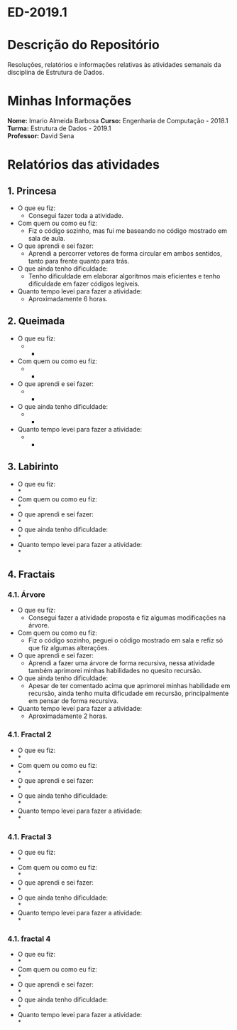 # ED-2019.1

# Descrição do Repositório
Resoluções, relatórios e informações relativas às atividades semanais da disciplina de Estrutura de Dados.

#

# Minhas Informações 


**Nome:** Imario Almeida Barbosa 
**Curso:** Engenharia de Computação - 2018.1  
**Turma:** Estrutura de Dados - 2019.1  
**Professor:** David Sena  

#

# Relatórios das atividades

## 1. Princesa

* O que eu fiz:  
    * Consegui fazer toda a atividade.
* Com quem ou como eu fiz:
    * Fiz o código sozinho, mas fui me baseando no código mostrado em sala de aula.
* O que aprendi e sei fazer:
    * Aprendi a percorrer vetores de forma circular em ambos sentidos, tanto para frente quanto para trás.
* O que ainda tenho dificuldade:
    * Tenho dificuldade em elaborar algoritmos mais eficientes e tenho dificuldade em fazer códigos legiveis.
* Quanto tempo levei para fazer a atividade:
    * Aproximadamente 6 horas.

## 2. Queimada

* O que eu fiz:    
    * -
* Com quem ou como eu fiz:  
    * -
* O que aprendi e sei fazer:  
    * -
* O que ainda tenho dificuldade:  
    *  -
* Quanto tempo levei para fazer a atividade:  
    * -

## 3. Labirinto

* O que eu fiz:  
    *
* Com quem ou como eu fiz:  
    *
* O que aprendi e sei fazer:  
    *
* O que ainda tenho dificuldade:  
    *
* Quanto tempo levei para fazer a atividade:  
    *

## 4. Fractais

### 4.1. Árvore

* O que eu fiz:  
    * Consegui fazer a atividade proposta e fiz algumas modificações na árvore.
* Com quem ou como eu fiz:  
    * Fiz o código sozinho, peguei o código mostrado em sala e refiz só que fiz algumas alterações.
* O que aprendi e sei fazer:  
    * Aprendi a fazer uma árvore de forma recursiva, nessa atividade também aprimorei minhas habilidades no quesito recursão.
* O que ainda tenho dificuldade:  
    * Apesar de ter comentado acima que aprimorei minhas habilidade em recursão, ainda tenho muita dificudade em recursão, principalmente em pensar de forma recursiva.
* Quanto tempo levei para fazer a atividade:  
    * Aproximadamente 2 horas.

### 4.1. Fractal 2

* O que eu fiz:  
    *
* Com quem ou como eu fiz:  
    *
* O que aprendi e sei fazer:  
    *
* O que ainda tenho dificuldade:  
    *
* Quanto tempo levei para fazer a atividade:  
    *

### 4.1. Fractal 3

* O que eu fiz:  
    *
* Com quem ou como eu fiz:  
    *
* O que aprendi e sei fazer:  
    *
* O que ainda tenho dificuldade:  
    *
* Quanto tempo levei para fazer a atividade:  
    *

### 4.1. fractal 4

* O que eu fiz:  
    *
* Com quem ou como eu fiz:  
    *
* O que aprendi e sei fazer:  
    *
* O que ainda tenho dificuldade:  
    *
* Quanto tempo levei para fazer a atividade:  
    *
